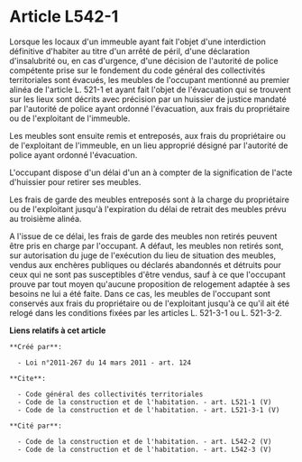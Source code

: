 # Article L542-1

Lorsque les locaux d'un immeuble ayant fait l'objet d'une interdiction définitive d'habiter au titre d'un arrêté de péril,
d'une déclaration d'insalubrité ou, en cas d'urgence, d'une décision de l'autorité de police compétente prise sur le
fondement du code général des collectivités territoriales sont évacués, les meubles de l'occupant mentionné au premier alinéa
de l'article L. 521-1 et ayant fait l'objet de l'évacuation qui se trouvent sur les lieux sont décrits avec précision par un
huissier de justice mandaté par l'autorité de police ayant ordonné l'évacuation, aux frais du propriétaire ou de l'exploitant
de l'immeuble. 

Les meubles sont ensuite remis et entreposés, aux frais du propriétaire ou de l'exploitant de l'immeuble, en un lieu
approprié désigné par l'autorité de police ayant ordonné l'évacuation. 

L'occupant dispose d'un délai d'un an à compter de la signification de l'acte d'huissier pour retirer ses meubles. 

Les frais de garde des meubles entreposés sont à la charge du propriétaire ou de l'exploitant jusqu'à l'expiration du délai
de retrait des meubles prévu au troisième alinéa. 

A l'issue de ce délai, les frais de garde des meubles non retirés peuvent être pris en charge par l'occupant. A défaut, les
meubles non retirés sont, sur autorisation du juge de l'exécution du lieu de situation des meubles, vendus aux enchères
publiques ou déclarés abandonnés et détruits pour ceux qui ne sont pas susceptibles d'être vendus, sauf à ce que l'occupant
prouve par tout moyen qu'aucune proposition de relogement adaptée à ses besoins ne lui a été faite. Dans ce cas, les meubles
de l'occupant sont conservés aux frais du propriétaire ou de l'exploitant jusqu'à ce qu'il ait été relogé dans les conditions
fixées par les articles L. 521-3-1 ou L. 521-3-2.

**Liens relatifs à cet article**

	**Créé par**:

	  - Loi n°2011-267 du 14 mars 2011 - art. 124

	**Cite**:

	  - Code général des collectivités territoriales
	  - Code de la construction et de l'habitation. - art. L521-1 (V)
	  - Code de la construction et de l'habitation. - art. L521-3-1 (V)

	**Cité par**:

	  - Code de la construction et de l'habitation. - art. L542-2 (V)
	  - Code de la construction et de l'habitation. - art. L542-3 (V)
